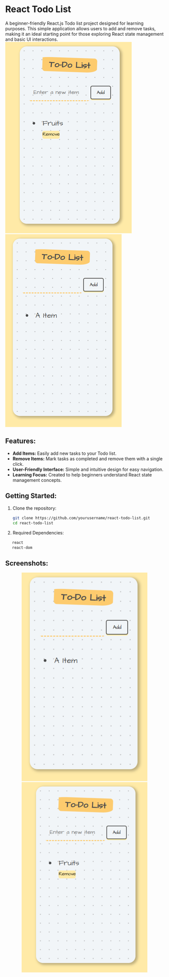 # React Todo List

A beginner-friendly React.js Todo list project designed for learning purposes. This simple application allows users to add and remove tasks, making it an ideal starting point for those exploring React state management and basic UI interactions.
![Todo List Preview](https://github.com/pranavlonari/Todo-list-usingReact/blob/master/images/todo-v2.png
)
![Todo List Preview](https://github.com/pranavlonari/Todo-list-usingReact/blob/master/images/todo1.png)

## Features:

- **Add Items:** Easily add new tasks to your Todo list.
- **Remove Items:** Mark tasks as completed and remove them with a single click.
- **User-Friendly Interface:** Simple and intuitive design for easy navigation.
- **Learning Focus:** Created to help beginners understand React state management concepts.

## Getting Started:

1. Clone the repository:

   ```bash
   git clone https://github.com/yourusername/react-todo-list.git
   cd react-todo-list
   ```

2. Required Dependencies:

```
   react
   react-dom
```
## Screenshots:

<div align="center">
  <img src="./images/todo1.png" alt="Todo List Screenshot 1" width="400" />
  <img src="./images/todo-v2.png" alt="Todo List Screenshot 2" width="400" />
</div>


